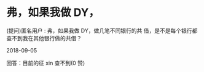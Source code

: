 # 弗，如果我做 DY，

(提问)匿名用户 : 弗，如果我做 DY，做几笔不同银行的共 借，是不是每个银行都查不到我在其他银行做的共借？

2018-09-05

回答：目前的征 xin 查不到(0 赞)